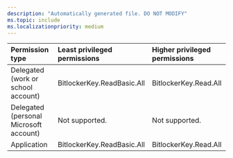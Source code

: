 ```yaml
---
description: "Automatically generated file. DO NOT MODIFY"
ms.topic: include
ms.localizationpriority: medium
---
```


|Permission type|Least privileged permissions|Higher privileged permissions|
|:---|:---|:---|
|Delegated (work or school account)|BitlockerKey.ReadBasic.All|BitlockerKey.Read.All|
|Delegated (personal Microsoft account)|Not supported.|Not supported.|
|Application|BitlockerKey.ReadBasic.All|BitlockerKey.Read.All|

